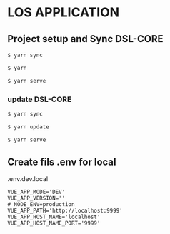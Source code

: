 # LOS APPLICATION

## Project setup and Sync DSL-CORE

```sh
$ yarn sync
```

```sh
$ yarn
```

```sh
$ yarn serve
```

### update DSL-CORE


```sh
$ yarn sync
```

```sh
$ yarn update
```

```sh
$ yarn serve
```


## Create fils .env for local

.env.dev.local

```env
VUE_APP_MODE='DEV'
VUE_APP_VERSION=''
# NODE_ENV=production
VUE_APP_PATH='http://localhost:9999'
VUE_APP_HOST_NAME='localhost'
VUE_APP_HOST_NAME_PORT='9999'
```
